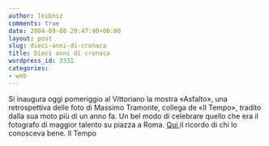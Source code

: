 ```yaml
---
author: leibniz
comments: true
date: 2004-09-08 20:47:40+00:00
layout: post
slug: dieci-anni-di-cronaca
title: Dieci anni di cronaca
wordpress_id: 3331
categories:
- web
---
```


Si inaugura oggi pomeriggio al Vittoriano la mostra «Asfalto», una retrospettiva delle foto di Massimo Tramonte, collega de «Il Tempo», tradito dalla sua moto più di un anno fa. Un bel modo di celebrare quello che era il fotografo di maggior talento su piazza a Roma. [Qui ](http://213.203.157.187/approfondimenti/index.aspx?id=575736&Sectionid=8&Editionid=8)il ricordo di chi lo conosceva bene.
Il Tempo
